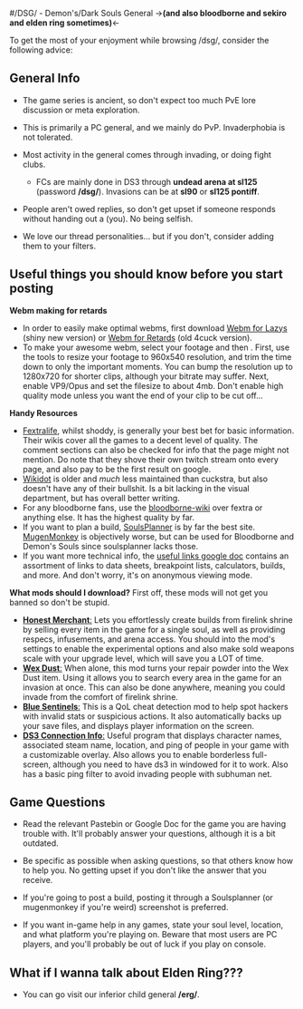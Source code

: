 #/DSG/ - Demon's/Dark Souls General
->**(and also bloodborne and sekiro and elden ring sometimes)**<-

To get the most of your enjoyment while browsing /dsg/, consider the following advice:
## General Info

- The game series is ancient, so don't expect too much PvE lore discussion or meta exploration. 

- This is primarily a PC general, and we mainly do PvP. Invaderphobia is not tolerated.

- Most activity in the general comes through invading, or doing fight clubs. 
	- FCs are mainly done in DS3 through **undead arena at sl125** (password **/dsg/**). Invasions can be at **sl90** or **sl125 pontiff**.

- People aren't owed replies, so don't get upset if someone responds without handing out a (you). No being selfish.

- We love our thread personalities... but if you don't, consider adding them to your filters.

## Useful things you should know before you start posting
**Webm making for retards**
- In order to easily make optimal webms, first download [Webm for Lazys](https://argorar.github.io/WebMConverter/) (shiny new version) or [Webm for Retards](https://gitgud.io/nixx/WebMConverter) (old 4cuck version). 
- To make your awesome webm, select your footage and then . First, use the tools to resize your footage to 960x540 resolution, and trim the time down to only the important moments. You can bump the resolution up to 1280x720 for shorter clips, although your bitrate may suffer. Next, enable VP9/Opus and set the filesize to about 4mb. Don't enable high quality mode unless you want the end of your clip to be cut off...

**Handy Resources**
- [Fextralife](https://darksouls3.wiki.fextralife.com/Dark+Souls+3+Wiki), whilst shoddy, is generally your best bet for basic information. Their wikis cover all the games to a decent level of quality. The comment sections can also be checked for info that the page might not mention. Do note that they shove their own twitch stream onto every page, and also pay to be the first result on google. 
- [Wikidot](http://darksouls3.wikidot.com/) is older and *much* less maintained than cuckstra, but also doesn't have any of their bullshit. Is a bit lacking in the visual department, but has overall better writing.
- For any bloodborne fans, use the [bloodborne-wiki](https://www.bloodborne-wiki.com/) over fextra or anything else. It has the highest quality by far.
- If you want to plan a build, [SoulsPlanner](https://soulsplanner.com/) is by far the best site. [MugenMonkey](https://mugenmonkey.com/) is objectively worse, but can be used for Bloodborne and Demon's Souls since soulsplanner lacks those.
- If you want more technical info, the [useful links google doc](https://docs.google.com/document/d/1cPyuF_Rjc5nSKPAXTCjSs4hFCf_N4BRsE4tLjDWAmoY/edit) contains an assortment of links to data sheets, breakpoint lists, calculators, builds, and more. And don't worry, it's on anonymous viewing mode.

**What mods should I download?**
First off, these mods will not get you banned so don't be stupid.
- [**Honest Merchant**:](https://www.nexusmods.com/darksouls3/mods/607) Lets you effortlessly create builds from firelink shrine by selling every item in the game for a single soul, as well as providing respecs, infusements, and arena access. You should into the mod's settings to enable the experimental options and also make sold weapons scale with your upgrade level, which will save you a LOT of time. 
- [**Wex Dust**:](https://www.nexusmods.com/darksouls3/mods/405) When alone, this mod turns your repair powder into the Wex Dust item. Using it allows you to search every area in the game for an invasion at once. This can also be done anywhere, meaning you could invade from the comfort of firelink shrine.  
- [**Blue Sentinels**:](https://www.nexusmods.com/darksouls3/mods/723) This is a QoL cheat detection mod to help spot hackers with invalid stats or suspicious actions. It also automatically backs up your save files, and displays player information on the screen.
- [**DS3 Connection Info**:](https://github.com/tremwil/DS3ConnectionInfo) Useful program that displays character names, associated steam name, location, and ping of people in your game with a customizable overlay. Also allows you to enable borderless full-screen, although you need to have ds3 in windowed for it to work. Also has a basic ping filter to avoid invading people with subhuman net.
## Game Questions

- Read the relevant Pastebin or Google Doc for the game you are having trouble with. It'll probably answer your questions, although it is a bit outdated.
 
- Be specific as possible when asking questions, so that others know how to help you. No getting upset if you don't like the answer that you receive.
 
- If you're going to post a build, posting it through a Soulsplanner (or mugenmonkey if you're weird) screenshot is preferred. 
 
- If you want in-game help in any games, state your soul level, location, and what platform you're playing on. Beware that most users are PC players, and you'll probably be out of luck if you play on console.


## What if I wanna talk about Elden Ring???

- You can go visit our inferior child general **/erg/**.